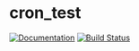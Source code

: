 # cron_test

[![Documentation](https://img.shields.io/badge/docs-latest-blue.svg)](https://vitornesello.github.io/cron_test/latest)
[![Build Status](https://travis-ci.com/vitornesello/cron_test.svg?branch=master)](https://travis-ci.com/vitornesello/cron_test/)

